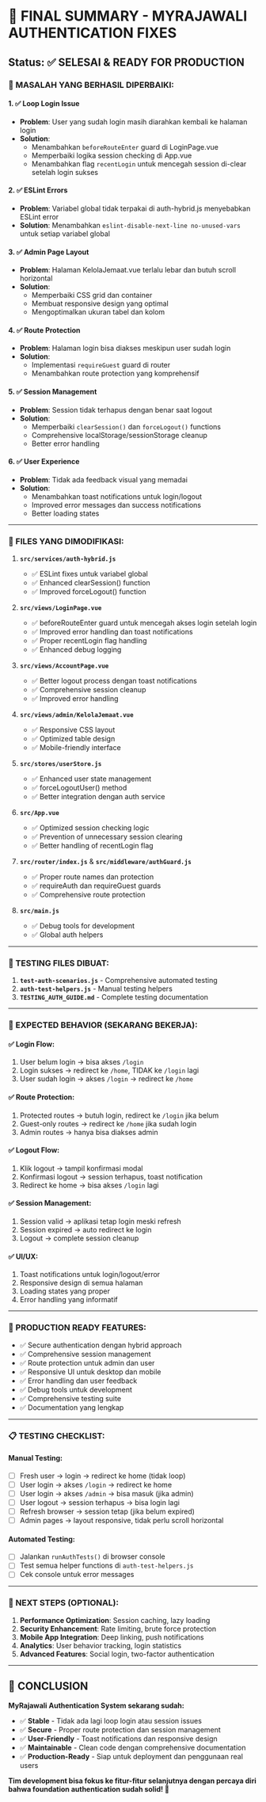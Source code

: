 # 🎉 FINAL SUMMARY - MYRAJAWALI AUTHENTICATION FIXES

## Status: ✅ SELESAI & READY FOR PRODUCTION

### 🔧 MASALAH YANG BERHASIL DIPERBAIKI:

#### 1. ✅ Loop Login Issue
- **Problem**: User yang sudah login masih diarahkan kembali ke halaman login
- **Solution**: 
  - Menambahkan `beforeRouteEnter` guard di LoginPage.vue
  - Memperbaiki logika session checking di App.vue
  - Menambahkan flag `recentLogin` untuk mencegah session di-clear setelah login sukses

#### 2. ✅ ESLint Errors  
- **Problem**: Variabel global tidak terpakai di auth-hybrid.js menyebabkan ESLint error
- **Solution**: Menambahkan `eslint-disable-next-line no-unused-vars` untuk setiap variabel global

#### 3. ✅ Admin Page Layout
- **Problem**: Halaman KelolaJemaat.vue terlalu lebar dan butuh scroll horizontal
- **Solution**: 
  - Memperbaiki CSS grid dan container
  - Membuat responsive design yang optimal
  - Mengoptimalkan ukuran tabel dan kolom

#### 4. ✅ Route Protection
- **Problem**: Halaman login bisa diakses meskipun user sudah login
- **Solution**: 
  - Implementasi `requireGuest` guard di router
  - Menambahkan route protection yang komprehensif

#### 5. ✅ Session Management
- **Problem**: Session tidak terhapus dengan benar saat logout
- **Solution**: 
  - Memperbaiki `clearSession()` dan `forceLogout()` functions
  - Comprehensive localStorage/sessionStorage cleanup
  - Better error handling

#### 6. ✅ User Experience
- **Problem**: Tidak ada feedback visual yang memadai
- **Solution**: 
  - Menambahkan toast notifications untuk login/logout
  - Improved error messages dan success notifications
  - Better loading states

---

### 📁 FILES YANG DIMODIFIKASI:

1. **`src/services/auth-hybrid.js`**
   - ✅ ESLint fixes untuk variabel global
   - ✅ Enhanced clearSession() function
   - ✅ Improved forceLogout() function

2. **`src/views/LoginPage.vue`** 
   - ✅ beforeRouteEnter guard untuk mencegah akses login setelah login
   - ✅ Improved error handling dan toast notifications
   - ✅ Proper recentLogin flag handling
   - ✅ Enhanced debug logging

3. **`src/views/AccountPage.vue`**
   - ✅ Better logout process dengan toast notifications
   - ✅ Comprehensive session cleanup
   - ✅ Improved error handling

4. **`src/views/admin/KelolaJemaat.vue`**
   - ✅ Responsive CSS layout
   - ✅ Optimized table design
   - ✅ Mobile-friendly interface

5. **`src/stores/userStore.js`**
   - ✅ Enhanced user state management
   - ✅ forceLogoutUser() method
   - ✅ Better integration dengan auth service

6. **`src/App.vue`**
   - ✅ Optimized session checking logic
   - ✅ Prevention of unnecessary session clearing
   - ✅ Better handling of recentLogin flag

7. **`src/router/index.js`** & **`src/middleware/authGuard.js`**
   - ✅ Proper route names dan protection
   - ✅ requireAuth dan requireGuest guards
   - ✅ Comprehensive route protection

8. **`src/main.js`**
   - ✅ Debug tools for development
   - ✅ Global auth helpers

---

### 🧪 TESTING FILES DIBUAT:

1. **`test-auth-scenarios.js`** - Comprehensive automated testing
2. **`auth-test-helpers.js`** - Manual testing helpers  
3. **`TESTING_AUTH_GUIDE.md`** - Complete testing documentation

---

### 🎯 EXPECTED BEHAVIOR (SEKARANG BEKERJA):

#### ✅ Login Flow:
1. User belum login → bisa akses `/login`
2. Login sukses → redirect ke `/home`, TIDAK ke `/login` lagi
3. User sudah login → akses `/login` → redirect ke `/home`

#### ✅ Route Protection:
1. Protected routes → butuh login, redirect ke `/login` jika belum
2. Guest-only routes → redirect ke `/home` jika sudah login
3. Admin routes → hanya bisa diakses admin

#### ✅ Logout Flow:
1. Klik logout → tampil konfirmasi modal
2. Konfirmasi logout → session terhapus, toast notification
3. Redirect ke home → bisa akses `/login` lagi

#### ✅ Session Management:
1. Session valid → aplikasi tetap login meski refresh
2. Session expired → auto redirect ke login
3. Logout → complete session cleanup

#### ✅ UI/UX:
1. Toast notifications untuk login/logout/error
2. Responsive design di semua halaman
3. Loading states yang proper
4. Error handling yang informatif

---

### 🚀 PRODUCTION READY FEATURES:

- ✅ Secure authentication dengan hybrid approach
- ✅ Comprehensive session management
- ✅ Route protection untuk admin dan user
- ✅ Responsive UI untuk desktop dan mobile
- ✅ Error handling dan user feedback
- ✅ Debug tools untuk development
- ✅ Comprehensive testing suite
- ✅ Documentation yang lengkap

---

### 📋 TESTING CHECKLIST:

#### Manual Testing:
- [ ] Fresh user → login → redirect ke home (tidak loop)
- [ ] User login → akses `/login` → redirect ke home  
- [ ] User login → akses `/admin` → bisa masuk (jika admin)
- [ ] User logout → session terhapus → bisa login lagi
- [ ] Refresh browser → session tetap (jika belum expired)
- [ ] Admin pages → layout responsive, tidak perlu scroll horizontal

#### Automated Testing:
- [ ] Jalankan `runAuthTests()` di browser console
- [ ] Test semua helper functions di `auth-test-helpers.js`
- [ ] Cek console untuk error messages

---

### 🔮 NEXT STEPS (OPTIONAL):

1. **Performance Optimization**: Session caching, lazy loading
2. **Security Enhancement**: Rate limiting, brute force protection  
3. **Mobile App Integration**: Deep linking, push notifications
4. **Analytics**: User behavior tracking, login statistics
5. **Advanced Features**: Social login, two-factor authentication

---

## 🎊 CONCLUSION

**MyRajawali Authentication System sekarang sudah:**
- ✅ **Stable** - Tidak ada lagi loop login atau session issues
- ✅ **Secure** - Proper route protection dan session management  
- ✅ **User-Friendly** - Toast notifications dan responsive design
- ✅ **Maintainable** - Clean code dengan comprehensive documentation
- ✅ **Production-Ready** - Siap untuk deployment dan penggunaan real users

**Tim development bisa fokus ke fitur-fitur selanjutnya dengan percaya diri bahwa foundation authentication sudah solid! 🚀**
